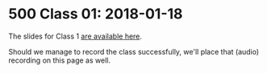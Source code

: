 # 500 Class 01: 2018-01-18

The slides for Class 1 [are available here](https://github.com/THOMASELOVE/500-2018/blob/master/slides/class01/500_2018_slides_class01.pdf).

Should we manage to record the class successfully, we'll place that (audio) recording on this page as well.


